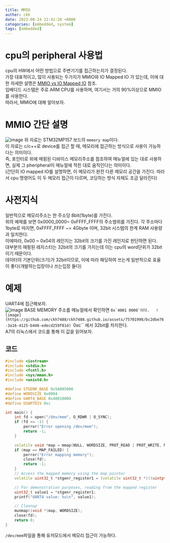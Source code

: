 ```yaml
---
title: MMIO
auther: ckh
date: 2023-08-24 22:41:28 +0800
categories: [embedded, system]
tags: [embedded]    
---
```


# cpu의 peripheral 사용법
cpu의 HW에서 어떤 방법으로 주변기기를 접근하는지가 결정된다.  
가장 대표적이고, 많이 사용되는 두가지가 MMIO와 IO Mapped IO 가 있는데, 이에 대한 자세한 설명은 [MMIO vs IO Mapped IO](https://do-rang.tistory.com/76) 참조.  
임베디드 시스템은 주로 ARM CPU를 사용하며, 여기서는 거의 90%이상으로 MMIO를 사용한다.  
따라서, MMIO에 대해 알아보자.  

# MMIO 간단 설명  
![image](https://github.com/ckh7488/ckh7488.github.io/assets/75701998/d53bb312-633a-44e3-917a-8c86a78ac4aa)
위 자료는 STM32MP157 보드의 ``memory map``이다.  
이 자료는 c/c++로 device를 접근 할 때, 메모리에 접근하는 방식으로 사용이 가능하다는 의미이다.  
즉, 포인터로 위에 매핑된 디바이스 메모리주소를 참조하여 매뉴얼에 있는 대로 사용하면, 실제 그 pheripheral이 매뉴얼에 적힌 대로 움직인다는 의미이다.  
(간단히 IO mapped IO를 설명하면, 이 메모리가 완전 다른 메모리 공간을 가진다. 따라서 cpu 명령어도 이 두 메모리 접근이 다르며, 코딩하는 방식 자체도 조금 달라진다)  

# 사전지식
일반적으로 메모리주소는 한 주소당 8bit(1byte)를 가진다.  
위의 예제를 보면 0x0000_0000~ 0xFFFF_FFFF의 주소범위를 가진다. 각 주소마다 1byte로 따지면, 0xFFFF_FFFF ~= 4Gbyte 이며, 32bit 시스템의 한계 RAM 사용량과 일치한다.  
이에따라, 0x00 ~ 0x04의 레인지는 32bit의 크기를 가진 레인지로 판단하면 된다.  
대부분의 매핑된 레지스터는 32bit의 크기를 가지는데 이는 cpu의 word단위가 32bit이기 때문이다.  
데이터의 기본단위(크기)가 32bit이므로, 이에 따라 패딩하여 쓰는게 일반적으로 효율이 좋다(개발하는입장이나 쓰는입장 둘다)  

# 예제
UART4에 접근해보자.  
![image](https://github.com/ckh7488/ckh7488.github.io/assets/75701998/e10aebd7-ddc8-4dd9-9bbb-964e06cb525f)
BASE MEMORY 주소를 메뉴얼에서 확인하면 ``0x`4001 0000`이다.  
![image](https://github.com/ckh7488/ckh7488.github.io/assets/75701998/bc2dbe76-3a16-4125-b446-edecd259f81d)
``0xc`` 에서 32bit를 차지한다.  
A7의 리눅스에서 코드를 통해 이 값을 읽어보자.  

## 코드
```C++
#include <iostream>
#include <stdio.h>
#include <fcntl.h>
#include <sys/mman.h>
#include <unistd.h>

#define STGENR_BASE 0x5A005000
#define WORDSIZE 0x0004
#define UART4_BASE 0x40010000
#define USARTDIV 0xc

int main() {
    int fd = open("/dev/mem", O_RDWR | O_SYNC);
    if (fd == -1) {
        perror("Error opening /dev/mem");
        return -1;
    }

    volatile void *map = mmap(NULL, WORDSIZE, PROT_READ | PROT_WRITE, MAP_SHARED, fd, UART4_BASE);
    if (map == MAP_FAILED) {
        perror("Error mapping memory");
        close(fd);
        return -1;
    }
    // Access the mapped memory using the map pointer
    volatile uint32_t *stgenr_register1 = (volatile uint32_t *)((uintptr_t)map+USARTDIV);

    // For demonstration purposes, reading from the mapped register
    uint32_t value1 = *stgenr_register1;
    printf("UART4 value: %u\n", value1);

    // Cleanup
    munmap((void *)map, WORDSIZE);
    close(fd);
    return 0;
}
```
``/dev/mem``파일을 통해 유저모드에서 메모리 접근이 가능하다.  





